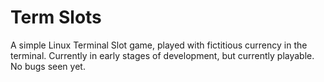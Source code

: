 # Term Slots
A simple Linux Terminal Slot game, played with fictitious currency in the terminal.
Currently in early stages of development, but currently playable. No bugs seen yet.
